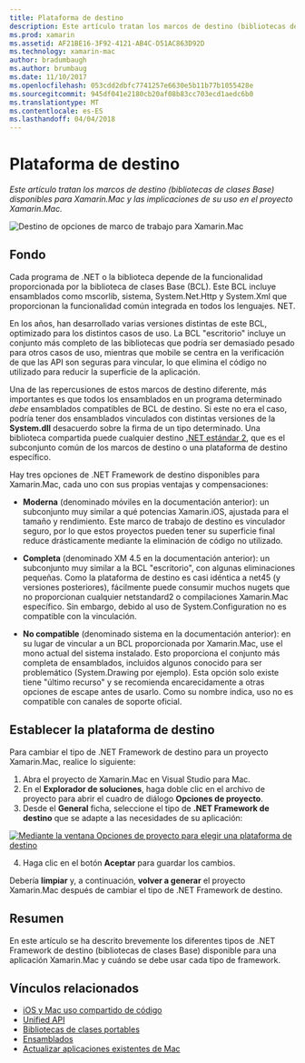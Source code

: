 ```yaml
---
title: Plataforma de destino
description: Este artículo tratan los marcos de destino (bibliotecas de clases Base) disponibles para Xamarin.Mac y las implicaciones de su uso en el proyecto Xamarin.Mac.
ms.prod: xamarin
ms.assetid: AF21BE16-3F92-4121-AB4C-D51AC863D92D
ms.technology: xamarin-mac
author: bradumbaugh
ms.author: brumbaug
ms.date: 11/10/2017
ms.openlocfilehash: 053cdd2dbfc7741257e6630e5b11b77b1055428e
ms.sourcegitcommit: 945df041e2180cb20af08b83cc703ecd1aedc6b0
ms.translationtype: MT
ms.contentlocale: es-ES
ms.lasthandoff: 04/04/2018
---
```

# <a name="target-framework"></a>Plataforma de destino

_Este artículo tratan los marcos de destino (bibliotecas de clases Base) disponibles para Xamarin.Mac y las implicaciones de su uso en el proyecto Xamarin.Mac._

![Destino de opciones de marco de trabajo para Xamarin.Mac](target-framework-images/select-target.png "opciones de marco de trabajo para Xamarin.Mac de destino")

## <a name="background"></a>Fondo

Cada programa de .NET o la biblioteca depende de la funcionalidad proporcionada por la biblioteca de clases Base (BCL). Este BCL incluye ensamblados como mscorlib, sistema, System.Net.Http y System.Xml que proporcionan la funcionalidad común integrada en todos los lenguajes. NET.

En los años, han desarrollado varias versiones distintas de este BCL, optimizado para los distintos casos de uso. La BCL "escritorio" incluye un conjunto más completo de las bibliotecas que podría ser demasiado pesado para otros casos de uso, mientras que mobile se centra en la verificación de que las API son seguras para vincular, lo que elimina el código no utilizado para reducir la superficie de la aplicación.

Una de las repercusiones de estos marcos de destino diferente, más importantes es que todos los ensamblados en un programa determinado *debe* ensamblados compatibles de BCL de destino. Si este no era el caso, podría tener dos ensamblados vinculados con distintas versiones de la **System.dll** desacuerdo sobre la firma de un tipo determinado. Una biblioteca compartida puede cualquier destino [.NET estándar 2](https://blog.xamarin.com/share-code-net-standard-2-0/), que es el subconjunto común de los marcos de destino o una plataforma de destino específico.

Hay tres opciones de .NET Framework de destino disponibles para Xamarin.Mac, cada uno con sus propias ventajas y compensaciones:

- **Moderna** (denominado móviles en la documentación anterior): un subconjunto muy similar a qué potencias Xamarin.iOS, ajustada para el tamaño y rendimiento. Este marco de trabajo de destino es vinculador seguro, por lo que estos proyectos pueden tener su superficie final reduce drásticamente mediante la eliminación de código no utilizado.

- **Completa** (denominado XM 4.5 en la documentación anterior): un subconjunto muy similar a la BCL "escritorio", con algunas eliminaciones pequeñas. Como la plataforma de destino es casi idéntica a net45 (y versiones posteriores), fácilmente puede consumir muchos nugets que no proporcionan cualquier netstandard2 o compilaciones Xamarin.Mac específico. Sin embargo, debido al uso de System.Configuration no es compatible con la vinculación.

- **No compatible** (denominado sistema en la documentación anterior): en su lugar de vincular a un BCL proporcionada por Xamarin.Mac, use el mono actual del sistema instalado. Esto proporciona el conjunto más completa de ensamblados, incluidos algunos conocido para ser problemático (System.Drawing por ejemplo). Esta opción solo existe tiene "último recurso" y se recomienda encarecidamente a otras opciones de escape antes de usarlo. Como su nombre indica, uso no es compatible con canales de soporte oficial.

## <a name="setting-the-target-framework"></a>Establecer la plataforma de destino

Para cambiar el tipo de .NET Framework de destino para un proyecto Xamarin.Mac, realice lo siguiente:

1. Abra el proyecto de Xamarin.Mac en Visual Studio para Mac.
2. En el **Explorador de soluciones**, haga doble clic en el archivo de proyecto para abrir el cuadro de diálogo **Opciones de proyecto**.
3. Desde el **General** ficha, seleccione el tipo de **.NET Framework de destino** que se adapte a las necesidades de su aplicación:

  [![Mediante la ventana Opciones de proyecto para elegir una plataforma de destino](target-framework-images/select-target-full.png "mediante la ventana Opciones de proyecto para elegir una plataforma de destino")](target-framework-images/select-target-full-large.png#lightbox)

4. Haga clic en el botón **Aceptar** para guardar los cambios.

Debería **limpiar** y, a continuación, **volver a generar** el proyecto Xamarin.Mac después de cambiar el tipo de .NET Framework de destino.

## <a name="summary"></a>Resumen

En este artículo se ha descrito brevemente los diferentes tipos de .NET Framework de destino (bibliotecas de clases Base) disponible para una aplicación Xamarin.Mac y cuándo se debe usar cada tipo de framework.


## <a name="related-links"></a>Vínculos relacionados

- [iOS y Mac uso compartido de código](~/cross-platform/macios/index.md)
- [Unified API](~/cross-platform/macios/unified/index.md)
- [Bibliotecas de clases portables](~/cross-platform/app-fundamentals/pcl.md)
- [Ensamblados](~/cross-platform/internals/available-assemblies.md)
- [Actualizar aplicaciones existentes de Mac](~/cross-platform/macios/unified/updating-mac-apps.md)
